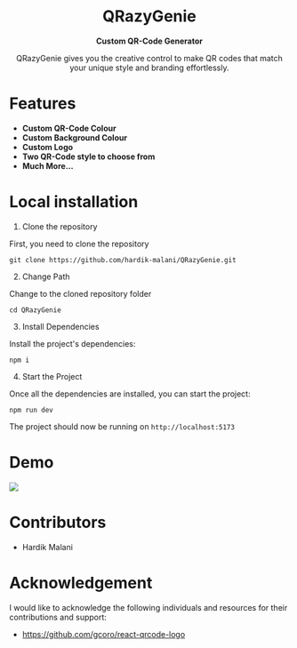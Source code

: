 <div align="center">
  <h1>QRazyGenie</h1>
  <p>
    <strong>Custom QR-Code Generator</strong>
  </p>

QRazyGenie gives you the creative control to make QR codes that match your unique style and branding effortlessly.

</div>


# Features

- **Custom QR-Code Colour**
- **Custom Background Colour**
- **Custom Logo**
- **Two QR-Code style to choose from**
- **Much More...**


# Local installation

1. Clone the repository

First, you need to clone the repository

```
git clone https://github.com/hardik-malani/QRazyGenie.git
```

2. Change Path

Change to the cloned repository folder

```
cd QRazyGenie
```

3. Install Dependencies

Install the project's dependencies:

```
npm i
```

4. Start the Project

Once all the dependencies are installed, you can start the project:

```
npm run dev
```

The project should now be running on `http://localhost:5173`


# Demo

[<img src="https://i9.ytimg.com/vi/AispB2upUks/sddefault.jpg?sqp=CMSfv6sG-oaymwEmCIAFEOAD8quKqQMa8AEB-AH-CYAC0AWKAgwIABABGEggHyh_MA8=&rs=AOn4CLAwVlQ76gpvkEjB_dSTu3EqXZpAsw"
/>](https://youtu.be/AispB2upUks?si=pwb6TwWRdnL4DsZm)


# Contributors

* Hardik Malani

# Acknowledgement 

I would like to acknowledge the following individuals and resources for their contributions and support:

- https://github.com/gcoro/react-qrcode-logo
